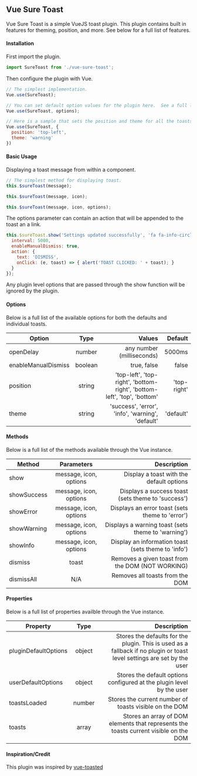 ## Vue Sure Toast
Vue Sure Toast is a simple VueJS toast plugin.  This plugin contains built in features for theming, position, and more.  See below for a full list of features.

#### Installation

First import the plugin.

```javascript
import SureToast from './vue-sure-toast';
```

Then configure the plugin with Vue.

```javascript
// The simplest implementation.
Vue.use(SureToast);

// You can set default option values for the plugin here.  See a full list of options below.
Vue.use(SureToast, options);

// Here is a sample that sets the position and theme for all the toasts.
Vue.use(SureToast, {
  position: 'top-left',
  theme: 'warning'
})
```

#### Basic Usage

Displaying a toast message from within a component.

```javascript
// The simplest method for displaying toast.
this.$sureToast(message);

this.$sureToast(message, icon);

this.$sureToast(message, icon, options);
```

The options parameter can contain an action that will be appended to the toast an a link.

```javascript
this.$sureToast.show('Settings updated successfully', 'fa fa-info-circle', {
  interval: 5000,
  enableManualDismiss: true,
  action: { 
    text: 'DISMISS', 
    onClick: (e, toast) => { alert('TOAST CLICKED: ' + toast); } 
  }
});
```

Any plugin level options that are passed through the show function will be ignored by the plugin.

#### Options

Below is a full list of the available options for both the defaults and individual toasts.

| Option        | Type           | Values  | Default |
| ------------- |:-------------:| -----:| --------:|
| openDelay      | number | any number (milliseconds) | 5000ms  |
| enableManualDismiss      | boolean      |   true, false | false |
| position | string      |    'top-left', 'top-right', 'bottom-right', 'bottom-left', 'top', 'bottom' | 'top-right'  |
| theme | string | 'success', 'error', 'info', 'warning', 'default' | 'default' 

#### Methods

Below is a full list of the methods available through the Vue instance.

| Method        | Parameters           | Description  |
| ------------- |:-------------:| -----:|
| show      | message, icon, options | Display a toast with the default options |
| showSuccess      | message, icon, options | Displays a success toast (sets theme to 'success') |
| showError      | message, icon, options | Displays an error toast (sets theme to 'error') | 
| showWarning      | message, icon, options | Displays a warning toast (sets theme to 'warning') |
| showInfo      | message, icon, options | Display an information toast (sets theme to 'info') | 
| dismiss      | toast | Removes a given toast from the DOM (NOT WORKING) | 
| dismissAll      | N/A | Removes all toasts from the DOM | 

#### Properties

Below is a full list of properties availble through the Vue instance.

| Property        | Type           | Description  |
| ------------- |:-------------:| -----:|
| pluginDefaultOptions      | object | Stores the defaults for the plugin.  This is used as a fallback if no plugin or toast level settings are set by the user |
| userDefaultOptions      | object | Stores the default options configured at the plugin level by the user |
| toastsLoaded      | number | Stores the current number of toasts visible on the DOM | 
| toasts      | array | Stores an array of DOM elements that represents the toasts current visible on the DOM |

#### Inspiration/Credit

This plugin was inspired by [vue-toasted](https://github.com/shakee93/vue-toasted)

